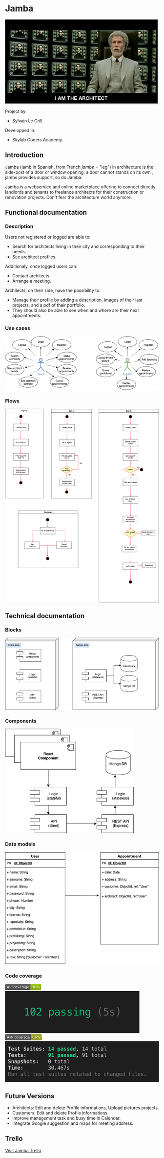 

# Jamba 

![](./img/jamba-intro.gif)

Project by: 

 - Sylvain Le Grill

 Developped in: 
 - Skylab Coders Academy.

## Introduction

Jamba (jamb in Spanish,  from French *jambe* = "leg") in architecture is the side-post  of a door or window opening;
a door cannot stands on its own , jambs provides support, so do Jamba.


Jamba is a webservice and online marketplace offering to connect directly landlords and tenants to freelance architects for their construction or renovation projects. Don't fear the architecture world anymore.


## Functional documentation

### Description

Users not registered or logged are able to:
- Search for architects living in their city and corresponding to their needs. 
- See architect profiles.

Additionaly, once logged users can: 
- Contact architects
- Arrange a meeting.

Architects, on their side, have the possibility to: 
- Manage their profile by adding a description, images of their last projects, and a pdf of their portfolio.
- They should also be able to see when and where are their next appointments.

### Use cases

![image](./img/use-cases-2.png)

### Flows


![image](./img/flows-jamba-1.png)


## Technical documentation

### Blocks

![image](./img/blocks-jamba.png)

### Components

![image](./img/components-jamba.png)

### Data models

![image](./img/data-model-jamba.png)

### Code coverage

![image](./img/api-coverage-96-green.png) 
![image](./img/api-test-count-102.png) 
![image](./img/app-coverage-86-yellowgreen.png)
![image](./img/test-app-count.png)


## Future Versions

- Architects: Edit and delete Profile informations, Upload pictures projects. 
- Customers: Edit and delete Profile informations.
- Improve management task and busy time in Calendar.
- Integrate Google suggestion and maps for meeting address.


## Trello 

[Visit Jamba Trello](https://trello.com/b/eOvepuLd/jamba)